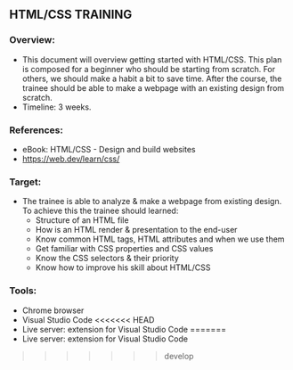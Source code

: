 ## HTML/CSS TRAINING

### Overview:

  - This document will overview getting started with  HTML/CSS. This plan is composed for a beginner who should be starting from scratch. For others, we should make a habit a bit to save time. After the course, the trainee should be able to make a webpage with an existing design from scratch.
  - Timeline: 3 weeks.

### References:

  - eBook: HTML/CSS - Design and build websites
  - https://web.dev/learn/css/

### Target:

  - The trainee is able to analyze & make a webpage from existing design. To achieve this the trainee should learned:
    - Structure of an HTML file
    - How is an HTML render & presentation to the end-user
    - Know common HTML tags, HTML attributes and when we use them
    - Get familiar with CSS properties and CSS values
    - Know the CSS selectors & their priority
    - Know how to improve his skill about HTML/CSS

### Tools:

  - Chrome browser
  - Visual Studio Code
<<<<<<< HEAD
  - Live server: extension for Visual Studio Code
=======
  - Live server: extension for Visual Studio Code
>>>>>>> develop
